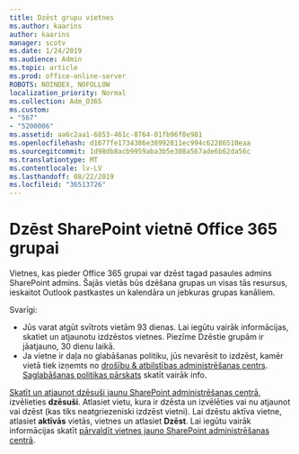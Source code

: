 ```yaml
---
title: Dzēst grupu vietnes
ms.author: kaarins
author: kaarins
manager: scotv
ms.date: 1/24/2019
ms.audience: Admin
ms.topic: article
ms.prod: office-online-server
ROBOTS: NOINDEX, NOFOLLOW
localization_priority: Normal
ms.collection: Adm_O365
ms.custom:
- "567"
- "5200006"
ms.assetid: aa6c2aa1-6853-461c-8764-01fb96f8e981
ms.openlocfilehash: d1677fe1734386e38992811ec994c62286510eaa
ms.sourcegitcommit: 1d98db8acb9959aba3b5e308a567ade6b62da56c
ms.translationtype: MT
ms.contentlocale: lv-LV
ms.lasthandoff: 08/22/2019
ms.locfileid: "36513726"
---
```

# <a name="delete-a-sharepoint-site-that-belongs-to-an-office-365-group"></a>Dzēst SharePoint vietnē Office 365 grupai

Vietnes, kas pieder Office 365 grupai var dzēst tagad pasaules admins SharePoint admins. Šajās vietās būs dzēšana grupas un visas tās resursus, ieskaitot Outlook pastkastes un kalendāra un jebkuras grupas kanāliem.
  
Svarīgi:

- Jūs varat atgūt svītrots vietām 93 dienas. Lai iegūtu vairāk informācijas, skatiet un atjaunotu izdzēstos vietnes. Piezīme Dzēstie grupām ir jāatjauno, 30 dienu laikā.
- Ja vietne ir daļa no glabāšanas politiku, jūs nevarēsit to izdzēst, kamēr vietā tiek izņemts no [drošību &amp; atbilstības administrēšanas centrs](https://protection.office.com/?rfr=AdminCenter#/retention). [Saglabāšanas politikas pārskats](https://docs.microsoft.com/office365/securitycompliance/retention-policies#content-in-onedrive-accounts-and-sharepoint-sites) skatīt vairāk info.
  
[Skatīt un atjaunot dzēsuši jaunu SharePoint administrēšanas centrā](https://docs.microsoft.com/sharepoint/view-and-restore-deleted-sites-in-new-admin-center), izvēlieties **dzēsuši**. Atlasiet vietu, kura ir dzēsta un izvēlēties vai nu atjaunot vai dzēst (kas tiks neatgriezeniski izdzēst vietni). Lai dzēstu aktīva vietne, atlasiet **aktīvās** vietās, vietnes un atlasiet **Dzēst**. Lai iegūtu vairāk informācijas skatīt [pārvaldīt vietnes jauno SharePoint administrēšanas centrā](https://docs.microsoft.com/sharepoint/manage-sites-in-new-admin-center).
  